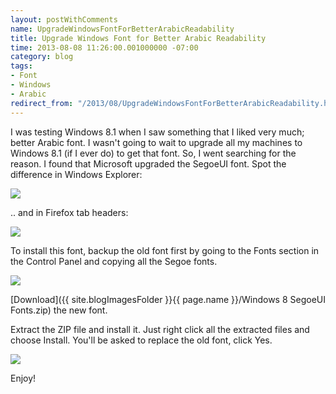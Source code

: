 ```yaml
---
layout: postWithComments
name: UpgradeWindowsFontForBetterArabicReadability
title: Upgrade Windows Font for Better Arabic Readability
time: 2013-08-08 11:26:00.001000000 -07:00
category: blog
tags:
- Font
- Windows
- Arabic
redirect_from: "/2013/08/UpgradeWindowsFontForBetterArabicReadability.html"
---
```

I was testing Windows 8.1 when I saw something that I liked very much; better Arabic font. I wasn't going to wait to upgrade all my machines to Windows 8.1 (if I ever do) to get that font. So, I went searching for the reason. I found that Microsoft upgraded the SegoeUI font. Spot the difference in Windows Explorer:

<a href="{{ site.blogImagesFolder }}{{ page.name }}/ArabicFont-FilesInWinExplorer-BeforeAndAfter-big.png">
    <img class="imageInCenter" src="{{ site.blogImagesFolder }}{{ page.name }}/ArabicFont-FilesInWinExplorer-BeforeAndAfter.png">
</a>

.. and in Firefox tab headers:

<a href="{{ site.blogImagesFolder }}{{ page.name }}/ArabicFont-HeaderInFirefox-BeforeAndAfer.png">
    <img class="imageInCenter" src="{{ site.blogImagesFolder }}{{ page.name }}/ArabicFont-HeaderInFirefox-BeforeAndAfer.png">
</a>

To install this font, backup the old font first by going to the Fonts section in the Control Panel and copying all the Segoe fonts.

<a href="{{ site.blogImagesFolder }}{{ page.name }}/BackupSegoeFont-big.png">
    <img class="imageInCenter" src="{{ site.blogImagesFolder }}{{ page.name }}/BackupSegoeFont.png">
</a>

[Download]({{ site.blogImagesFolder }}{{ page.name }}/Windows 8 SegoeUI Fonts.zip) the new font.

Extract the ZIP file and install it. Just right click all the extracted files and choose Install.
You'll be asked to replace the old font, click Yes.

<a href="{{ site.blogImagesFolder }}{{ page.name }}/ArabicFont-ReplaceFont.png"><img class="imageInCenter" src="{{ site.blogImagesFolder }}{{ page.name }}/ArabicFont-ReplaceFont.png"></a>

Enjoy!